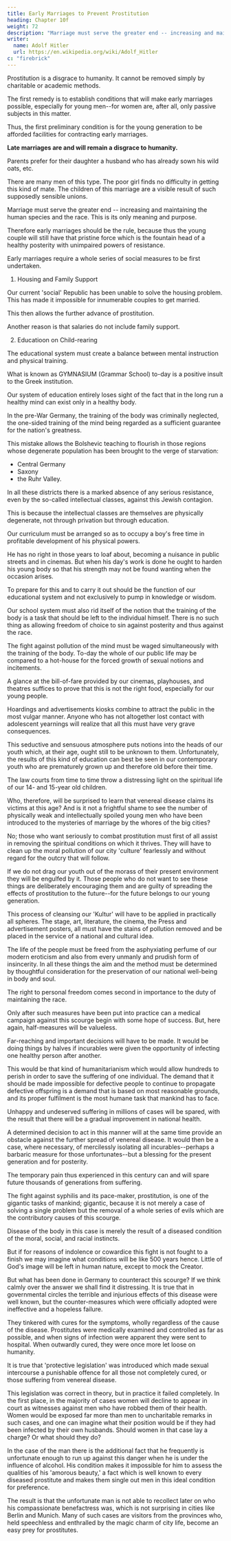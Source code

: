 ```yaml
---
title: Early Marriages to Prevent Prostitution
heading: Chapter 10f
weight: 72
description: "Marriage must serve the greater end -- increasing and maintaining the human species and the race"
writer:
  name: Adolf Hitler
  url: https://en.wikipedia.org/wiki/Adolf_Hitler
c: "firebrick"
---
```



Prostitution is a disgrace to humanity. It cannot be removed simply by charitable or academic methods.

The first remedy is to establish conditions that will make early marriages possible, especially for young men--for women are, after all, only passive subjects in this matter.

Thus, the first preliminary condition is for the young generation to be afforded facilities for contracting early marriages. 

**Late marriages are and will remain a disgrace to humanity.**


<!-- Its restriction and final extermination presupposes the removal of a whole series of contributory circumstances.  -->

<!-- An illustration of the extent to which people have so often been led astray nowadays is
afforded by the fact that not infrequently one hears mothers in so-called 'better' circles
openly expressing their satisfaction at having found as a -->

Parents prefer for their daughter a husband who has already sown his wild oats, etc. 

There are many men of this type. The poor girl finds no difficulty in getting this kind of mate. The children of this marriage are a visible result of such supposedly sensible unions.

<!-- When one realizes, apart from this, that every possible effort is being made to hinder the process of procreation and that Nature is being wilfully cheated of her rights, there remains really only one question: Why is such an institution as marriage still in
existence, and what are its functions? 

Is it really nothing better than prostitution? Does our duty to posterity no longer play any part? Or do people not realize the nature of the
curse they are inflicting on themselves and their offspring by such criminally foolish
neglect of one of the primary laws of Nature? 
This is how civilized nations degenerate
and gradually perish. -->

Marriage must serve the greater end -- increasing and maintaining the human species and the race. This is its only meaning and purpose.

<!-- This being admitted, then it is clear that the institution of marriage must be judged by the manner in which its allotted function is fulfilled.  -->

Therefore early marriages should be the rule, because thus the young couple will still have that pristine force which is the fountain head of a healthy posterity with unimpaired powers of resistance. 

Early marriages require a whole series of social measures to be first undertaken.

<!--  without which early marriages cannot be even thought of. In other words, a solution of this question, which seems a small problem in itself, cannot be
brought about without adopting radical measures to alter the social background. The
importance of such measures ought to be studied and properly estimated, especially at
a time when the so-called  -->

1. Housing and Family Support

Our current 'social' Republic has been unable to solve the housing problem. This has made it impossible for innumerable couples to get married. 

This then allows the further advance of prostitution.

Another reason is that salaries do not include family support. 

<!-- Prostitution, therefore, can only be really seriously tackled if, by means
of a radical social reform, early marriage is made easier than hitherto. This is the first
preliminary necessity for the solution of this problem. -->

2. Educatioon on Child-rearing

<!-- Secondly, a whole series of false notions must be eradicated from our system of
bringing up and educating children--things which hitherto no one seems to have
worried about. In our present educational system a balance will have to be established,
first and foremost, -->

The educational system must create a balance between mental instruction and physical training.

What is known as GYMNASIUM (Grammar School) to-day is a positive insult to the Greek institution. 

Our system of education entirely loses sight of the fact that in the long run a healthy mind can exist only in a healthy body.

<!-- This statement, with few exceptions, applies particularly to the broad masses of the nation. -->

In the pre-War Germany, the training of the body was criminally neglected, the one-sided training of the mind being regarded as a sufficient guarantee for the nation's greatness. 

This mistake allows the Bolshevic teaching to flourish in those regions whose degenerate population has been brought to the verge of starvation:
- Central Germany
- Saxony
- the Ruhr Valley. 

In all these districts there is a marked absence of any serious resistance, even by the so-called intellectual classes, against this Jewish
contagion. 

This is because the intellectual classes are themselves are physically degenerate, not through privation but through education. 

<!-- The exclusive
intellectualism of the education in vogue among our upper classes makes them unfit for
life's struggle at an epoch in which physical force and not mind is the dominating
factor. Thus they are neither capable of maintaining themselves nor of making their
way in life. In nearly every case physical disability is the forerunner of personal
cowardice. -->

<!-- The extravagant emphasis laid on purely intellectual education and the consequent
neglect of physical training must necessarily lead to sexual thoughts in early youth.
Those boys whose constitutions have been trained and hardened by sports and
gymnastics are less prone to sexual indulgence than those stay-at-homes who have been
fed exclusively with mental pabulum. Sound methods of education cannot, however,
afford to disregard this, and we must not forget that the expectations of a healthy young
man from a woman will differ from those of a weakling who has been prematurely
corrupted. -->

Our curriculum must be arranged so as to occupy a boy's free time in profitable development of his physical powers. 

He has no right in those years to loaf about, becoming a nuisance in public streets and in cinemas. But when his day's work is done he ought to harden his young body so that his strength may not be found wanting when the occasion arises. 

To prepare for this and to carry it out should be the function of our educational system and not exclusively to pump in knowledge or wisdom. 

Our school system must also rid itself of the notion that the training of the body is a task that should be left to the individual himself. There is no such thing as allowing freedom of choice to sin against posterity and thus against the race.

The fight against pollution of the mind must be waged simultaneously with the training of the body. To-day the whole of our public life may be compared to a hot-house for the forced growth of sexual notions and incitements. 

A glance at the bill-of-fare provided by our cinemas, playhouses, and theatres suffices to prove that this is not the right food,
especially for our young people. 

Hoardings and advertisements kiosks combine to attract the public in the most vulgar manner. Anyone who has not altogether lost
contact with adolescent yearnings will realize that all this must have very grave
consequences. 

This seductive and sensuous atmosphere puts notions into the heads of our youth which, at their age, ought still to be unknown to them. Unfortunately, the results of this kind of education can best be seen in our contemporary youth who are prematurely grown up and therefore old before their time. 

The law courts from time to time throw a distressing light on the spiritual life of our 14- and 15-year old children.

Who, therefore, will be surprised to learn that venereal disease claims its victims at this age? And is it not a frightful shame to see the number of physically weak and intellectually spoiled young men who have been introduced to the mysteries of marriage by the whores of the big cities?

No; those who want seriously to combat prostitution must first of all assist in removing the spiritual conditions on which it thrives. They will have to clean up the moral pollution of our city 'culture' fearlessly and without regard for the outcry that will follow. 

If we do not drag our youth out of the morass of their present environment they will be engulfed by it. Those people who do not want to see these things are deliberately encouraging them and are guilty of spreading the effects of prostitution to the future--for the future belongs to our young generation. 

This process of cleansing our 'Kultur' will have to be applied in practically all spheres. The stage, art, literature, the cinema, the Press and advertisement posters, all must have the stains of pollution removed and be placed in the service of a national and cultural idea. 

The life of the people must be freed from the asphyxiating perfume of our modern eroticism and also from every unmanly and prudish form of insincerity. In all these things the aim and the method must be determined by thoughtful consideration for the preservation of our
national well-being in body and soul. 

The right to personal freedom comes second in importance to the duty of maintaining the race.

Only after such measures have been put into practice can a medical campaign against this scourge begin with some hope of success. But, here again, half-measures will be valueless. 

Far-reaching and important decisions will have to be made. It would be doing things by halves if incurables were given the opportunity of infecting one healthy person after another. 

This would be that kind of humanitarianism which would allow hundreds to perish in order to save the suffering of one individual. The demand that it should be made impossible for defective people to continue to propagate defective offspring is a demand that is based on most reasonable grounds, and its proper fulfilment is the most humane task that mankind has to face. 

Unhappy and undeserved suffering in millions of cases will be spared, with the result that there will be a gradual improvement in national health. 

A determined decision to act in this manner will at the same time provide an obstacle against the further spread of venereal disease. It would
then be a case, where necessary, of mercilessly isolating all incurables--perhaps a barbaric measure for those unfortunates--but a blessing for the present generation and for posterity. 

The temporary pain thus experienced in this century can and will spare future thousands of generations from suffering.

The fight against syphilis and its pace-maker, prostitution, is one of the gigantic tasks of mankind; gigantic, because it is not merely a case of solving a single problem but the removal of a whole series of evils which are the contributory causes of this scourge. 

Disease of the body in this case is merely the result of a diseased condition of the moral, social, and racial instincts.

But if for reasons of indolence or cowardice this fight is not fought to a finish we may imagine what conditions will be like 500 years hence. Little of God's image will be left in human nature, except to mock the Creator.

But what has been done in Germany to counteract this scourge? If we think calmly over the answer we shall find it distressing. It is true that in governmental circles the terrible and injurious effects of this disease were well known, but the counter-measures which were officially adopted were ineffective and a hopeless failure. 

They tinkered with cures for the symptoms, wholly regardless of the cause of the disease. Prostitutes were medically examined and controlled as far as possible, and when signs of infection were apparent they were sent to hospital. When outwardly cured, they were once more let
loose on humanity.

It is true that 'protective legislation' was introduced which made sexual intercourse a punishable offence for all those not completely cured, or those suffering from venereal disease. 

This legislation was correct in theory, but in practice it failed completely. In the first place, in the majority of cases women will decline to appear in court as witnesses against men who have robbed them of their health. Women would be exposed far more than men to uncharitable remarks in such cases, and one can imagine what their position would be if they had been infected by their own husbands. Should women in
that case lay a charge? Or what should they do?

In the case of the man there is the additional fact that he frequently is unfortunate enough to run up against this danger when he is under the influence of alcohol. His condition makes it impossible for him to assess the qualities of his 'amorous beauty,' a fact which is well known to every diseased prostitute and makes them single out men in this ideal condition for preference. 

The result is that the unfortunate man is not able to recollect later on who his compassionate benefactress was, which is not surprising in cities like Berlin and Munich. Many of such cases are visitors from the provinces who, held speechless and enthralled by the magic charm of city life, become an easy prey for prostitutes.

<!-- In the final analysis who is able to say whether he has been infected or not?
Are there not innumerable cases on record where an apparently cured person has a
relapse and does untold harm without knowing it?
Therefore in practice the results of these legislative measures are negative. The same
applies to the control of prostitution, and, finally, even medical treatment and cure are
nowadays unsafe and doubtful. One thing only is certain. The scourge has spread 
further and further in spite of all measures, and this alone suffices definitely to stamp
and substantiate their inefficiency. -->

<!-- Everything else that was undertaken was just as inefficient as it was absurd. The
spiritual prostitution of the people was neither arrested nor was anything whatsoever
undertaken in this direction.
Those, however, who do not regard this subject as a serious one would do well to
examine the statistical data of the spread of this disease, study its growth in the last
century and contemplate the possibilities of its further development. The ordinary
observer, unless he were particularly stupid, would experience a cold shudder if the
position were made clear to him.

The half-hearted and wavering attitude adopted in pre-War Germany towards this
iniquitous condition can assuredly be taken as a visible sign of national decay. When
the courage to fight for one's own health is no longer in evidence, then the right to live
in this world of struggle also ceases. -->

